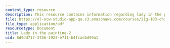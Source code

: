 ```yaml
---
content_type: resource
description: This resource contains information regarding lady in the painting.
file: https://ol-ocw-studio-app-qa.s3.amazonaws.com/courses/21g-103-chinese-iii-regular-fall-2003/8d9dd71737b61923e711b4fcacbd99a1_MIT21G_103F03_painting2.pdf
file_type: application/pdf
resourcetype: Document
title: Lady in the painting-2
uid: 8d9dd717-37b6-1923-e711-b4fcacbd99a1
---
```

